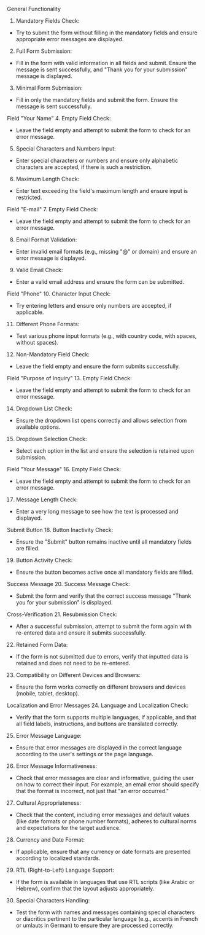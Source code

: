 General Functionality
1. Mandatory Fields Check:
  - Try to submit the form without filling in the mandatory fields and ensure appropriate error messages are displayed.
2. Full Form Submission:
  - Fill in the form with valid information in all fields and submit. Ensure the message is sent successfully, and "Thank you for your submission" message is displayed.
3. Minimal Form Submission:
  - Fill in only the mandatory fields and submit the form. Ensure the message is sent successfully.

Field "Your Name"
4. Empty Field Check:
  - Leave the field empty and attempt to submit the form to check for an error message.
5. Special Characters and Numbers Input:
  - Enter special characters or numbers and ensure only alphabetic characters are accepted, if there is such a restriction.
6. Maximum Length Check:
  - Enter text exceeding the field's maximum length and ensure input is restricted.

Field "E-mail"
7. Empty Field Check:
  - Leave the field empty and attempt to submit the form to check for an error message.
8. Email Format Validation:
  - Enter invalid email formats (e.g., missing "@" or domain) and ensure an error message is displayed.
9. Valid Email Check:
  - Enter a valid email address and ensure the form can be submitted.

Field "Phone"
10. Character Input Check:
   - Try entering letters and ensure only numbers are accepted, if applicable.
11. Different Phone Formats:
   - Test various phone input formats (e.g., with country code, with spaces, without spaces).
12. Non-Mandatory Field Check:
   - Leave the field empty and ensure the form submits successfully.

Field "Purpose of Inquiry"
13. Empty Field Check:
   - Leave the field empty and attempt to submit the form to check for an error message.
14. Dropdown List Check:
   - Ensure the dropdown list opens correctly and allows selection from available options.
15. Dropdown Selection Check:
   - Select each option in the list and ensure the selection is retained upon submission.

Field "Your Message"
16. Empty Field Check:
   - Leave the field empty and attempt to submit the form to check for an error message.
17. Message Length Check:
   - Enter a very long message to see how the text is processed and displayed.

Submit Button
18. Button Inactivity Check:
   - Ensure the "Submit" button remains inactive until all mandatory fields are filled.
19. Button Activity Check:
   - Ensure the button becomes active once all mandatory fields are filled.

Success Message
20. Success Message Check:
   - Submit the form and verify that the correct success message "Thank you for your submission" is displayed.

Cross-Verification
21. Resubmission Check:
   - After a successful submission, attempt to submit the form again wi
th re-entered data and ensure it submits successfully.
22. Retained Form Data:
   - If the form is not submitted due to errors, verify that inputted data is retained and does not need to be re-entered.
23. Compatibility on Different Devices and Browsers:
   - Ensure the form works correctly on different browsers and devices (mobile, tablet, desktop).

Localization and Error Messages
24. Language and Localization Check:
   - Verify that the form supports multiple languages, if applicable, and that all field labels, instructions, and buttons are translated correctly.
25. Error Message Language:
   - Ensure that error messages are displayed in the correct language according to the user's settings or the page language.
26. Error Message Informativeness:
   - Check that error messages are clear and informative, guiding the user on how to correct their input. For example, an email error should specify that the format is incorrect, not just that "an error occurred."
27. Cultural Appropriateness:
   - Check that the content, including error messages and default values (like date formats or phone number formats), adheres to cultural norms and expectations for the target audience.
28. Currency and Date Format:
   - If applicable, ensure that any currency or date formats are presented according to localized standards.
29. RTL (Right-to-Left) Language Support:
   - If the form is available in languages that use RTL scripts (like Arabic or Hebrew), confirm that the layout adjusts appropriately.
30. Special Characters Handling:
   - Test the form with names and messages containing special characters or diacritics pertinent to the particular language (e.g., accents in French or umlauts in German) to ensure they are processed correctly.
